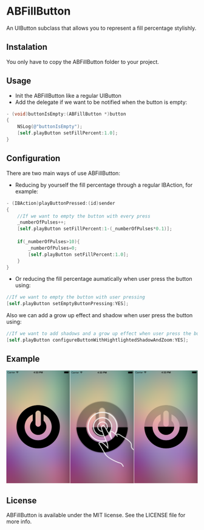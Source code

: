 ABFillButton
============

An UIButton subclass that allows you to represent a fill percentage stylishly.

## Instalation

You only have to copy the ABFillButton folder to your project.

## Usage

- Init the ABFillButton like a regular UIButton
- Add the delegate if we want to be notified when the button is empty:

```objective-c
- (void)buttonIsEmpty:(ABFillButton *)button
{
    NSLog(@"buttonIsEmpty");
    [self.playButton setFillPercent:1.0];
}
```
  
## Configuration

There are two main ways of use ABFillButton:
- Reducing by yourself the fill percentage through a regular IBAction, for example:

```objective-c  
- (IBAction)playButtonPressed:(id)sender
{
    //If we want to empty the button with every press
    _numberOfPulses++;
    [self.playButton setFillPercent:1-(_numberOfPulses*0.1)];
          
    if(_numberOfPulses>10){
        _numberOfPulses=0;
        [self.playButton setFillPercent:1.0];
    }
}
```

- Or reducing the fill percentage aumatically when user press the button using:

```objective-c
//If we want to empty the button with user pressing
[self.playButton setEmptyButtonPressing:YES];
```

Also we can add a grow up effect and shadow when user press the button using:

```objective-c
//If we want to add shadows and a grow up effect when user press the button
[self.playButton configureButtonWithHightlightedShadowAndZoom:YES];
```

## Example

![alt tag](https://raw.githubusercontent.com/andresbrun/ABFillButton/master/demo/example.png)

## License

ABFillButton is available under the MIT license. See the LICENSE file for more info.
